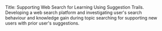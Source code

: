 Title: Supporting Web Search for Learning Using Suggestion Trails. 
Developing a web search platform and investigating user's search behaviour and knowledge gain during topic searching for supporting new users with prior user's suggestions.
